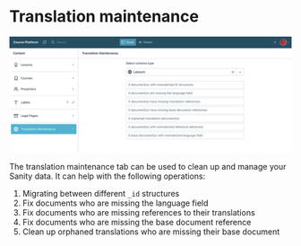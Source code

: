 # Translation maintenance

![Translation Maintenance](./img/maintenance-tab.png)

The translation maintenance tab can be used to clean up and manage your Sanity data. It can help with the following operations:

1. Migrating between different `_id` structures
2. Fix documents who are missing the language field
3. Fix documents who are missing references to their translations
4. Fix documents who are missing the base document reference
5. Clean up orphaned translations who are missing their base document

